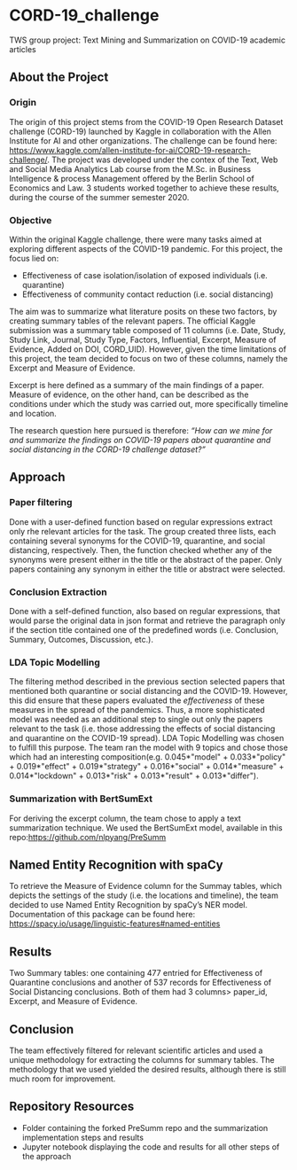 # CORD-19_challenge
TWS group project: Text Mining and Summarization on COVID-19 academic articles

## About the Project
### Origin
The origin of this project stems from the COVID-19 Open Research Dataset challenge (CORD-19) launched by Kaggle in collaboration with the Allen Institute for AI and other organizations. The challenge can be found here: https://www.kaggle.com/allen-institute-for-ai/CORD-19-research-challenge/. The project was developed under the contex of the Text, Web and Social Media Analytics Lab course from the M.Sc. in Business Intelligence & process Management offered by the Berlin School of Economics and Law. 3 students worked together to achieve these results, during the course of the summer semester 2020.

### Objective
Within the original Kaggle challenge, there were many tasks aimed at exploring different aspects of the COVID-19 pandemic. For this project, the focus lied on:
* Effectiveness of case isolation/isolation of exposed individuals (i.e. quarantine)
* Effectiveness of community contact reduction (i.e. social distancing)

The aim was to summarize what literature posits on these two factors, by creating summary tables of the relevant papers. The official Kaggle submission was a summary table composed of 11 columns (i.e. Date, Study, Study Link, Journal, Study Type, Factors, Influential, Excerpt, Measure of Evidence, Added on DOI, CORD_UID). However, given the time limitations of this project, the team decided to focus on two of these columns, namely the Excerpt and Measure of Evidence.

Excerpt is here defined as a summary of the main findings of a paper. Measure of evidence, on the other hand, can be described as the conditions under which the study was carried out, more specifically timeline and location.

The research question here pursued is therefore: *“How can we mine for and summarize the findings on COVID-19 papers about quarantine and social distancing in the CORD-19 challenge dataset?”*

## Approach
### Paper filtering
Done with a user-defined function based on regular expressions extract only rhe relevant articles for the task. The group created three lists, each containing several synonyms for the COVID-19, quarantine, and social distancing, respectively. Then, the function checked whether any of the synonyms were present either in the title or the abstract of the paper. Only papers containing any synonym in either the title or abstract were selected.

### Conclusion Extraction
Done with a self-defined function, also based on regular expressions, that would parse the original data in json format and retrieve the paragraph only if the section title contained one of the predefined words (i.e. Conclusion, Summary, Outcomes, Discussion, etc.).

### LDA Topic Modelling
The filtering method described in the previous section selected papers that mentioned both quarantine or social distancing and the COVID-19. However, this did ensure that these papers evaluated the *effectiveness* of these measures in the spread of the pandemics. Thus, a more sophisticated model was needed as an additional step to single out only the papers relevant to the task (i.e. those addressing the effects of social distancing and quarantine on the COVID-19 spread). LDA Topic Modelling was chosen to fulfill this purpose. The team ran the model with 9 topics and chose those which had an interesting composition(e.g. 0.045*"model" + 0.033*"policy" + 0.019*"effect" + 0.019*"strategy" + 0.016*"social" + 0.014*"measure" + 0.014*"lockdown" + 0.013*"risk" + 0.013*"result" + 0.013*"differ").

### Summarization with BertSumExt
For deriving the excerpt column, the team chose to apply a text summarization technique. We used the BertSumExt model, available in this repo:https://github.com/nlpyang/PreSumm


## Named Entity Recognition with spaCy
To retrieve the Measure of Evidence column for the Summay tables, which depicts the settings of the study (i.e. the locations and timeline), the team decided to use  Named Entity Recognition by spaCy’s NER model. Documentation of this package can be found here: https://spacy.io/usage/linguistic-features#named-entities

## Results
Two Summary tables: one containing 477 entried for Effectiveness of Quarantine conclusions and another of 537 records for Effectiveness of Social Distancing conclusions. Both of them had 3 columns> paper_id, Excerpt, and Measure of Evidence.

## Conclusion
The team effectively filtered for relevant scientific articles and used a unique methodology for extracting the columns for summary tables. The methodology that we used yielded the desired results, although there is still much room for improvement.

## Repository Resources
* Folder containing the forked PreSumm repo and the summarization implementation steps and results
* Jupyter notebook displaying the code and results for all other steps of the approach
